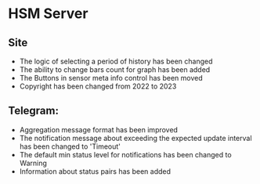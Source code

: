 # HSM Server

## Site

* The logic of selecting a period of history has been changed
* The ability to change bars count for graph has been added
* The Buttons in sensor meta info control has been moved
* Copyright has been changed from 2022 to 2023

## Telegram:

* Aggregation message format has been improved
* The notification message about exceeding the expected update interval has been changed to 'Timeout'
* The default min status level for notifications has been changed to Warning
* Information about status pairs has been added